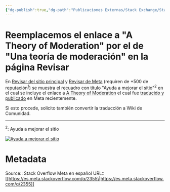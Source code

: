 ```yaml
---
{"dg-publish":true,"dg-path":"Publicaciones Externas/Stack Exchange/Stack Overflow en español/Stack Overflow en español Meta/es.meta.stackoverflow.com-2355.md","permalink":"/publicaciones-externas/stack-exchange/stack-overflow-en-espanol/stack-overflow-en-espanol-meta/es-meta-stackoverflow-com-2355/","title":"Reemplacemos el enlace a \"A Theory of Moderation\" por el de \"Una teoría de moderación\" en la página Revisar","hide":true,"noteIcon":"default","created":"2024-04-03T12:49:10.373-06:00","updated":"2024-04-05T16:44:01.686-06:00"}
---
```


# Reemplacemos el enlace a "A Theory of Moderation" por el de "Una teoría de moderación" en la página Revisar

En [Revisar del sitio principal][2] y [Revisar de Meta][1] (requiren de +500 de reputación<sup>[1][3]</sup>) se muestra el recuadro con título "Ayuda a mejorar el sitio"<sup>2</sup> en el cual se incluye el enlace a [A Theory of Moderation][4] el cual fue [traducido y publicado][5] en Meta recientemente.

Si esto procede, solicito también convertir la traducción a Wiki de Comunidad.

<hr> 
<sup>2</sup>: Ayuda a mejorar el sitio
  
[![Ayuda a mejorar el sitio][6]][6]


  [1]: https://es.meta.stackoverflow.com/review
  [2]: https://es.stackoverflow.com/review
  [3]: https://es.stackoverflow.com/help/privileges/access-review-queues
  [4]: https://stackoverflow.blog/2009/05/18/a-theory-of-moderation/
  [5]: https://es.meta.stackoverflow.com/q/2227/65
  [6]: https://i.stack.imgur.com/qC6Mp.png

# Metadata
Source:: Stack Overflow Meta en español
URL:: [[https://es.meta.stackoverflow.com/q/2355\|https://es.meta.stackoverflow.com/q/2355]]

